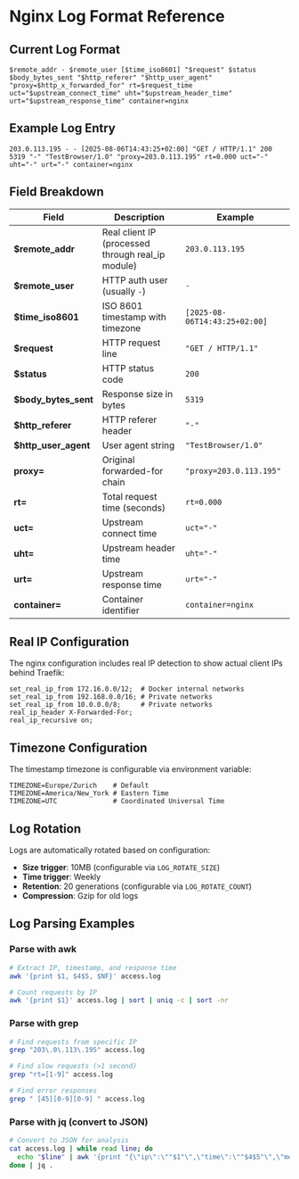 # Nginx Log Format Reference

## Current Log Format

```
$remote_addr - $remote_user [$time_iso8601] "$request" $status $body_bytes_sent "$http_referer" "$http_user_agent" "proxy=$http_x_forwarded_for" rt=$request_time uct="$upstream_connect_time" uht="$upstream_header_time" urt="$upstream_response_time" container=nginx
```

## Example Log Entry

```
203.0.113.195 - - [2025-08-06T14:43:25+02:00] "GET / HTTP/1.1" 200 5319 "-" "TestBrowser/1.0" "proxy=203.0.113.195" rt=0.000 uct="-" uht="-" urt="-" container=nginx
```

## Field Breakdown

| Field | Description | Example |
|-------|-------------|---------|
| **$remote_addr** | Real client IP (processed through real_ip module) | `203.0.113.195` |
| **$remote_user** | HTTP auth user (usually `-`) | `-` |
| **$time_iso8601** | ISO 8601 timestamp with timezone | `[2025-08-06T14:43:25+02:00]` |
| **$request** | HTTP request line | `"GET / HTTP/1.1"` |
| **$status** | HTTP status code | `200` |
| **$body_bytes_sent** | Response size in bytes | `5319` |
| **$http_referer** | HTTP referer header | `"-"` |
| **$http_user_agent** | User agent string | `"TestBrowser/1.0"` |
| **proxy=** | Original forwarded-for chain | `"proxy=203.0.113.195"` |
| **rt=** | Total request time (seconds) | `rt=0.000` |
| **uct=** | Upstream connect time | `uct="-"` |
| **uht=** | Upstream header time | `uht="-"` |
| **urt=** | Upstream response time | `urt="-"` |
| **container=** | Container identifier | `container=nginx` |

## Real IP Configuration

The nginx configuration includes real IP detection to show actual client IPs behind Traefik:

```nginx
set_real_ip_from 172.16.0.0/12;  # Docker internal networks
set_real_ip_from 192.168.0.0/16; # Private networks  
set_real_ip_from 10.0.0.0/8;     # Private networks
real_ip_header X-Forwarded-For;
real_ip_recursive on;
```

## Timezone Configuration

The timestamp timezone is configurable via environment variable:

```env
TIMEZONE=Europe/Zurich    # Default
TIMEZONE=America/New_York # Eastern Time
TIMEZONE=UTC              # Coordinated Universal Time
```

## Log Rotation

Logs are automatically rotated based on configuration:
- **Size trigger**: 10MB (configurable via `LOG_ROTATE_SIZE`)
- **Time trigger**: Weekly
- **Retention**: 20 generations (configurable via `LOG_ROTATE_COUNT`)
- **Compression**: Gzip for old logs

## Log Parsing Examples

### Parse with awk
```bash
# Extract IP, timestamp, and response time
awk '{print $1, $4$5, $NF}' access.log

# Count requests by IP
awk '{print $1}' access.log | sort | uniq -c | sort -nr
```

### Parse with grep
```bash
# Find requests from specific IP
grep "203\.0\.113\.195" access.log

# Find slow requests (>1 second)
grep "rt=[1-9]" access.log

# Find error responses
grep " [45][0-9][0-9] " access.log
```

### Parse with jq (convert to JSON)
```bash
# Convert to JSON for analysis
cat access.log | while read line; do
  echo "$line" | awk '{print "{\"ip\":\""$1"\",\"time\":\""$4$5"\",\"method\":\""$6"\",\"status\":"$9",\"size\":"$10",\"rt\":\""$(NF-4)"\"}"}' 
done | jq .
```